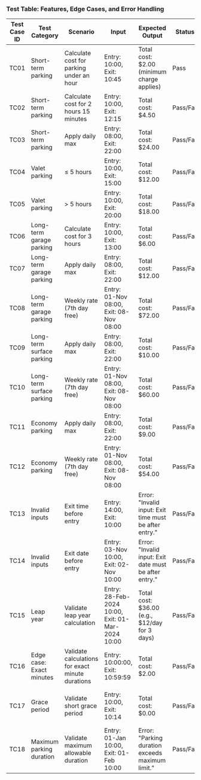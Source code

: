 ### Test Table: **Features, Edge Cases, and Error Handling**

| **Test Case ID** | **Test Category**         | **Scenario**                                     | **Input**                                             | **Expected Output**                                      | **Status**   | **Notes**                                         |
|-------------------|---------------------------|-------------------------------------------------|-------------------------------------------------------|----------------------------------------------------------|--------------|--------------------------------------------------|
| TC01              | Short-term parking       | Calculate cost for parking under an hour        | Entry: 10:00, Exit: 10:45                             | Total cost: $2.00 (minimum charge applies)               | Pass    | Confirm handling of partial hours.               |
| TC02              | Short-term parking       | Calculate cost for 2 hours 15 minutes           | Entry: 10:00, Exit: 12:15                             | Total cost: $4.50                                       | Pass/Fail    | Validate additional ½ hour increments.          |
| TC03              | Short-term parking       | Apply daily max                                 | Entry: 08:00, Exit: 22:00                             | Total cost: $24.00                                      | Pass/Fail    | Confirm daily cap logic.                        |
| TC04              | Valet parking            | ≤ 5 hours                                       | Entry: 10:00, Exit: 15:00                             | Total cost: $12.00                                      | Pass/Fail    | Validate 5-hour valet rate rule.                |
| TC05              | Valet parking            | > 5 hours                                       | Entry: 10:00, Exit: 20:00                             | Total cost: $18.00                                      | Pass/Fail    | Validate full-day valet rate.                   |
| TC06              | Long-term garage parking | Calculate cost for 3 hours                      | Entry: 10:00, Exit: 13:00                             | Total cost: $6.00                                       | Pass/Fail    | Confirm hourly charges.                         |
| TC07              | Long-term garage parking | Apply daily max                                 | Entry: 08:00, Exit: 22:00                             | Total cost: $12.00                                      | Pass/Fail    | Validate daily cap logic.                       |
| TC08              | Long-term garage parking | Weekly rate (7th day free)                      | Entry: 01-Nov 08:00, Exit: 08-Nov 08:00               | Total cost: $72.00                                      | Pass/Fail    | Confirm free 7th-day application.               |
| TC09              | Long-term surface parking| Apply daily max                                 | Entry: 08:00, Exit: 22:00                             | Total cost: $10.00                                      | Pass/Fail    | Validate surface lot daily cap logic.           |
| TC10              | Long-term surface parking| Weekly rate (7th day free)                      | Entry: 01-Nov 08:00, Exit: 08-Nov 08:00               | Total cost: $60.00                                      | Pass/Fail    | Confirm weekly rate calculation.                |
| TC11              | Economy parking          | Apply daily max                                 | Entry: 08:00, Exit: 22:00                             | Total cost: $9.00                                       | Pass/Fail    | Validate economy lot daily cap.                 |
| TC12              | Economy parking          | Weekly rate (7th day free)                      | Entry: 01-Nov 08:00, Exit: 08-Nov 08:00               | Total cost: $54.00                                      | Pass/Fail    | Confirm weekly rate calculation.                |
| TC13              | Invalid inputs           | Exit time before entry                          | Entry: 14:00, Exit: 10:00                             | Error: "Invalid input: Exit time must be after entry."   | Pass/Fail    | Validate error for negative intervals.          |
| TC14              | Invalid inputs           | Exit date before entry                          | Entry: 03-Nov 10:00, Exit: 02-Nov 10:00               | Error: "Invalid input: Exit date must be after entry."   | Pass/Fail    | Confirm error handling for date inputs.         |
| TC15              | Leap year                | Validate leap year calculation                  | Entry: 28-Feb-2024 10:00, Exit: 01-Mar-2024 10:00     | Total cost: $36.00 (e.g., $12/day for 3 days)           | Pass/Fail    | Ensure correct leap year logic.                 |
| TC16              | Edge case: Exact minutes | Validate calculations for exact minute durations| Entry: 10:00:00, Exit: 10:59:59                      | Total cost: $2.00                                       | Pass/Fail    | Confirm minute-level precision.                 |
| TC17              | Grace period             | Validate short grace period                     | Entry: 10:00, Exit: 10:14                             | Total cost: $0.00                                       | Pass/Fail    | Ensure consistent application of grace period.  |
| TC18              | Maximum parking duration | Validate maximum allowable duration             | Entry: 01-Jan 10:00, Exit: 01-Feb 10:00               | Error: "Parking duration exceeds maximum limit."        | Pass/Fail    | Confirm proper handling of excessive durations. |

